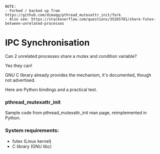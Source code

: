 ```
NOTE:
- Forked / backed up from https://github.com/dimaqq/pthread_mutexattr_init/fork
- Also see: https://stackoverflow.com/questions/35265781/share-futex-between-unrelated-processes
```

# IPC Synchronisation

Can 2 unrelated processes share a mutex and condition variable?

Yes they can!

GNU C library already provides the mechanism, it's documented, though not advertised.

Here are Python bindings and a practical test.

### pthread_mutexattr_init

Sample code from pthread_mutexattr_init man page, reimplemented in Python.

### System requirements:
* futex (Linux kernel)
* C library (GNU libc)

